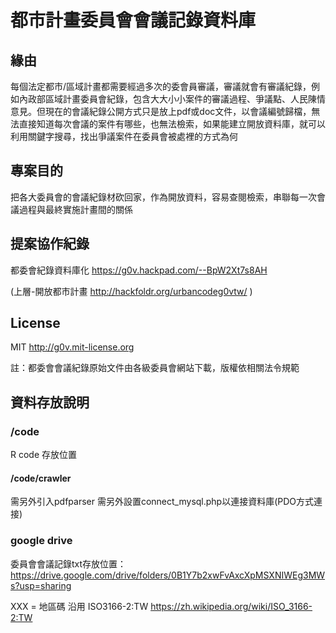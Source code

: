 # 都市計畫委員會會議記錄資料庫

## 緣由
每個法定都市/區域計畫都需要經過多次的委會員審議，審議就會有審議紀錄，例如內政部區域計畫委員會紀錄，包含大大小小案件的審議過程、爭議點、人民陳情意見。但現在的會議紀錄公開方式只是放上pdf或doc文件，以會議編號歸檔，無法直接知道每次會議的案件有哪些，也無法檢索，如果能建立開放資料庫，就可以利用關鍵字搜尋，找出爭議案件在委員會被處裡的方式為何

## 專案目的
把各大委員會的會議紀錄材砍回家，作為開放資料，容易查閱檢索，串聯每一次會議過程與最終實施計畫間的關係

## 提案協作紀錄
都委會紀錄資料庫化 https://g0v.hackpad.com/--BpW2Xt7s8AH

(上層-開放都市計畫 http://hackfoldr.org/urbancodeg0vtw/ )

## License
MIT http://g0v.mit-license.org

註：都委會會議紀錄原始文件由各級委員會網站下載，版權依相關法令規範

## 資料存放說明
### /code
R code 存放位置

#### /code/crawler
需另外引入pdfparser
需另外設置connect_mysql.php以連接資料庫(PDO方式連接)

### google drive
委員會會議記錄txt存放位置： https://drive.google.com/drive/folders/0B1Y7b2xwFvAxcXpMSXNIWEg3MWs?usp=sharing

XXX = 地區碼 沿用 ISO3166-2:TW https://zh.wikipedia.org/wiki/ISO_3166-2:TW
